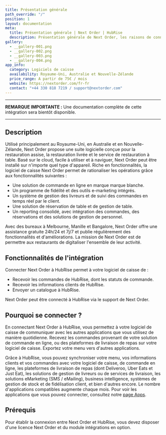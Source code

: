 ```yaml
---
title: Présentation générale
path_override: "/"
position: 1
layout: documentation
meta:
  title: Présentation générale | Next Order | HubRise
  description: Présentation générale de Next Order, les raisons de connecter Next Order à HubRise et les fonctionnalités de l'intégration avec HubRise.
gallery:
  - __gallery-001.png
  - __gallery-002.png
  - __gallery-003.png
  - __gallery-004.png
app_info:
  category: Logiciels de caisse
  availability: Royaume-Uni, Australie et Nouvelle-Zélande
  price_range: A partir de 75€ / mois
  website: https://nextorder.com/fr-fr
  contact: "+44 330 818 7219 / support@nextorder.com"
---
```


---

**REMARQUE IMPORTANTE :** Une documentation complète de cette intégration sera bientôt disponible.

---

## Description

Utilisé principalement au Royaume-Uni, en Australie et en Nouvelle-Zélande, Next Order propose une suite logicielle conçue pour la restauration assise, la restauration livrée et le service de restauration à table. Basé sur le cloud, facile à utiliser et à naviguer, Next Order peut être installé sur n'importe quel type d'appareil. Riche en fonctionnalités, la logiciel de caisse Next Order permet de rationaliser les opérations grâce aux fonctionnalités suivantes :

- Une solution de commande en ligne en marque marque blanche.
- Un programme de fidélité et des outils e-marketing intégrés.
- Un système de gestion des livreurs et de suivi des commandes en temps réel par le client.
- Une solution de réservation de table et de gestion de table.
- Un reporting consolidé, avec intégration des commandes, des réservations et des solutions de gestion de personnel.

Avec des bureaux à Melbourne, Manille et Bangalore, Next Order offre une assistance gratuite 24h/24 et 7j/7 et publie régulièrement des fonctionnalités et d'améliorations. La mission de Next Order est de permettre aux restaurants de digitaliser l'ensemble de leur activité.

## Fonctionnalités de l'intégration

Connecter Next Order à HubRise permet à votre logiciel de caisse de :

- Recevoir les commandes de HubRise, dont les statuts de commande.
- Recevoir les informations clients de HubRise.
- Envoyer un catalogue à HubRise.

Next Order peut être connecté à HubRise via le support de Next Order.

## Pourquoi se connecter ?

En connectant Next Order à HubRise, vous permettez à votre logiciel de caisse de communiquer avec les autres applications que vous utilisez de manière quotidienne. Recevez les commandes provenant de votre solution de commande en ligne, ou des plateformes de livraison de repas sur votre logiciel de caisse. Exportez votre menu vers d'autres applications.

Grâce à HubRise, vous pouvez synchroniser votre menu, vos informations clients et vos commandes avec votre logiciel de caisse, de commande en ligne, les plateformes de livraison de repas (dont Deliveroo, Uber Eats et Just Eat), les solutions de gestion de livreurs ou de services de livraison, les solutions eMarketing (SMS / eMailing), business intelligence, systèmes de gestion de stock et de fidélisation client, et bien d'autres encore. Le nombre d'applications compatibles augmente chaque mois. Pour voir les applications que vous pouvez connecter, consultez notre [page Apps](/apps).

## Prérequis

Pour établir la connexion entre Next Order et HubRise, vous devez disposer d'une licence Next Order et du module intégrations en option.
